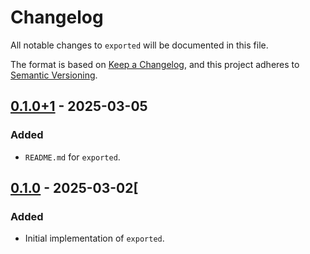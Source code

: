 # Changelog
All notable changes to `exported` will be documented in this file.

The format is based on [Keep a Changelog](https://keepachangelog.com/en/1.1.0/),
and this project adheres to [Semantic Versioning](https://semver.org/spec/v2.0.0.html).

## [0.1.0+1] - 2025-03-05
### Added
- `README.md` for `exported`.

## [0.1.0] - 2025-03-02[
### Added
- Initial implementation of `exported`.

[0.1.0+1]: https://github.com/jnnkmsr/exported/compare/exported-v0.1.0...exported-v0.1.0+1
[0.1.0]: https://github.com/jnnkmsr/exported/releases/tag/exported-v0.1.0

